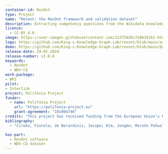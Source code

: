 ```yaml
---
container-id: RevOnt
type: Project
name: "Revont: the RevOnt framework and validation dataset"
description: Extracting competency questions from the Wikidata knowledge graph and generated sample set of competency question by human.
licence:
  - CC-BY_4.0
image: https://user-images.githubusercontent.com/12375920/210616161-9105a046-c809-4182-beb6-5ef4556ec101.png
logo: https://github.com/King-s-Knowledge-Graph-Lab/revont/blob/main/assets/RevOnt_logo.png
demo: https://github.com/King-s-Knowledge-Graph-Lab/revont/blob/main/Quickstart_revont.ipynb
release-date: 29-02-2024
release-number: v1.0.0
keywords:
  - RevOnt
  - WDV-CQ
work-package: 
- WP2
pilot:
- Interlink
project: Polifonia Project
funder:
  - name: Polifonia Project
    url: "https://polifonia-project.eu"
    grant-agreement: "101004746"
credits: "This project has received funding from the European Union’s Horizon 2020 research and innovation programme under grant agreement N. 101004746"
bibliography:
  - "Ciroku, Fiorela; de Berardinis, Jacopo; Kim, Jongmo; Meroño Peñuela, Albert; Presutti, Valentina; Simperl, Elena. RevOnt: Reverse Engineering of Competency Questions from Knowledge Graphs via Language Models"

has-part:
  - RevOnt software
  - WDV-CQ dataset
---
```

